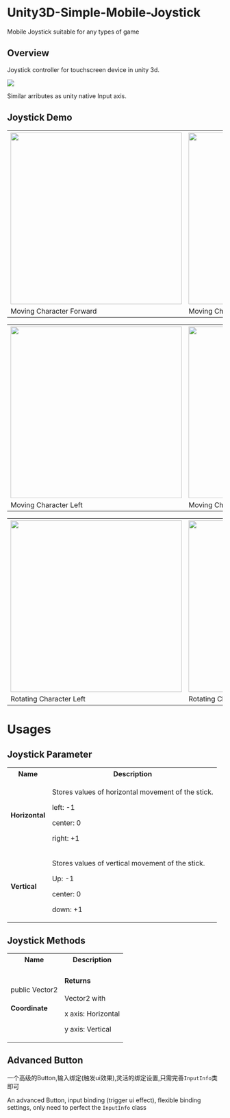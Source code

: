 # Unity3D-Simple-Mobile-Joystick
Mobile Joystick suitable for any types of game
## Overview

Joystick controller for touchscreen device in unity 3d.

![](Images/AddControllerDesc_LI.jpg)

Similar arributes as unity native Input axis.

## Joystick Demo

<table style="width:100%">
  <tr>
    <th><img src="Images/Forward.gif" width=400></th>
    <th><img src="Images/Backward.gif" width=400></th>   
  </tr>
  <tr>
    <td>Moving Character Forward</td>
    <td>Moving Character Backward</td>
  </tr>
</table>

<table style="width:100%">
  <tr>
    <th><img src="Images/Left.gif" width=400></th>
    <th><img src="Images/Right.gif" width=400></th>   
  </tr>
  <tr>
    <td>Moving Character Left</td>
    <td>Moving Character Right</td>
  </tr>
</table>

<table style="width:100%">
  <tr>
    <th><img src="Images/Rotation.gif" width=400></th>
    <th><img src="Images/Rotation_r.gif" width=400></th>   
  </tr>
  <tr>
    <td>Rotating Character Left</td>
    <td>Rotating Character Right</td>
  </tr>
</table>

# Usages

## Joystick Parameter
  <table style="width:100%">
  <tr>
    <th>Name</th>
    <th>Description</th>   
  </tr>
  <tr>
    <td><h4>Horizontal</h4></td>
    <td><p>Stores values of horizontal movement of the stick.</p>
    <p>left: -1</p>
    <p>center: 0</p>
    <p>right: +1</p>
    </td>
  </tr>
  
  <tr>
    <td><h4>Vertical</h4></td>
    <td><p>Stores values of vertical movement of the stick.</p>
    <p>Up: -1</p>
    <p>center: 0</p>
    <p>down: +1</p>
    </td>
  </tr>
</table>

## Joystick Methods

<table style="width:100%">
  <tr>
    <th>Name</th>
    <th>Description</th>   
  </tr>
  <tr>
    <td>public Vector2 <h4>Coordinate</h4></td>
    <td><p><h4>Returns</h4> Vector2 with </p>
    <p>x axis: Horizontal</p>
    <p>y axis: Vertical</p>
    </td>
  </tr>
</table>

## Advanced Button

一个高级的Button,输入绑定(触发ui效果),灵活的绑定设置,只需完善`InputInfo`类即可

An advanced Button, input binding (trigger ui effect), flexible binding settings, only need to perfect the `InputInfo` class

